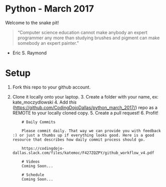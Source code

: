 Python - March 2017
====================

Welcome to the snake pit! 

> “Computer science education cannot make anybody an expert programmer any more than studying brushes and pigment can make somebody an expert painter.”
- Eric S. Raymond

# Setup
 1. Fork this repo to your github account.
  2. Clone it locally onto your laptop.
	 3. Create a folder with your name, ex: kate_moczydlowski
	  4. Add *this* (https://github.com/CodingDojoDallas/python_march_2017/) repo as a REMOTE to your locally cloned copy.
		 5. Create a pull request! 
		  6. Profit!
			 
			 # Daily Commits

			 Please commit daily. That way we can provide you with feedback :) or just a thumbs up if everything looks good. Here is a good resource that describes how daily commit process should go.

			 https://codingdojo-dallas.slack.com/files/katemoc/F427ZQZPY/github_workflow_v4.pdf

			 # Videos
			 Coming Soon...

			 # Schedule
			 Coming Soon...

